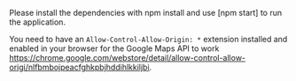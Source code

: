 Please install the dependencies with npm install and use [npm start] to run the application.

You need to have an `Allow-Control-Allow-Origin: *` extension installed and enabled in your browser for the Google Maps API to work
https://chrome.google.com/webstore/detail/allow-control-allow-origi/nlfbmbojpeacfghkpbjhddihlkkiljbi.